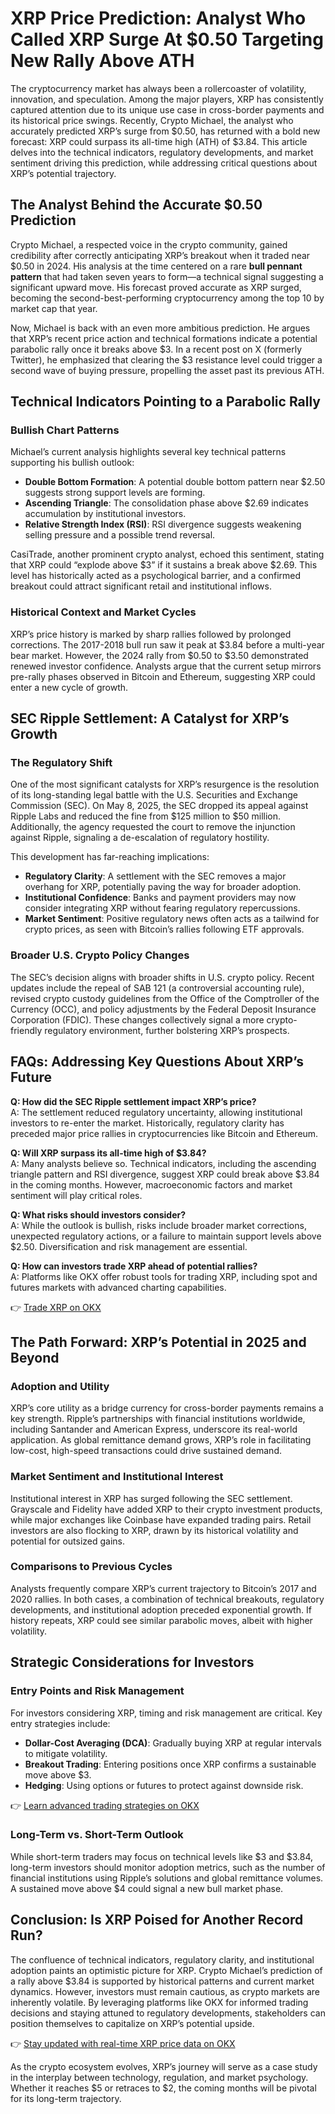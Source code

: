 # XRP Price Prediction: Analyst Who Called XRP Surge At $0.50 Targeting New Rally Above ATH  

The cryptocurrency market has always been a rollercoaster of volatility, innovation, and speculation. Among the major players, XRP has consistently captured attention due to its unique use case in cross-border payments and its historical price swings. Recently, Crypto Michael, the analyst who accurately predicted XRP’s surge from $0.50, has returned with a bold new forecast: XRP could surpass its all-time high (ATH) of $3.84. This article delves into the technical indicators, regulatory developments, and market sentiment driving this prediction, while addressing critical questions about XRP’s potential trajectory.  

## The Analyst Behind the Accurate $0.50 Prediction  

Crypto Michael, a respected voice in the crypto community, gained credibility after correctly anticipating XRP’s breakout when it traded near $0.50 in 2024. His analysis at the time centered on a rare **bull pennant pattern** that had taken seven years to form—a technical signal suggesting a significant upward move. His forecast proved accurate as XRP surged, becoming the second-best-performing cryptocurrency among the top 10 by market cap that year.  

Now, Michael is back with an even more ambitious prediction. He argues that XRP’s recent price action and technical formations indicate a potential parabolic rally once it breaks above $3. In a recent post on X (formerly Twitter), he emphasized that clearing the $3 resistance level could trigger a second wave of buying pressure, propelling the asset past its previous ATH.  

## Technical Indicators Pointing to a Parabolic Rally  

### Bullish Chart Patterns  

Michael’s current analysis highlights several key technical patterns supporting his bullish outlook:  
- **Double Bottom Formation**: A potential double bottom pattern near $2.50 suggests strong support levels are forming.  
- **Ascending Triangle**: The consolidation phase above $2.69 indicates accumulation by institutional investors.  
- **Relative Strength Index (RSI)**: RSI divergence suggests weakening selling pressure and a possible trend reversal.  

CasiTrade, another prominent crypto analyst, echoed this sentiment, stating that XRP could “explode above $3” if it sustains a break above $2.69. This level has historically acted as a psychological barrier, and a confirmed breakout could attract significant retail and institutional inflows.  

### Historical Context and Market Cycles  

XRP’s price history is marked by sharp rallies followed by prolonged corrections. The 2017-2018 bull run saw it peak at $3.84 before a multi-year bear market. However, the 2024 rally from $0.50 to $3.50 demonstrated renewed investor confidence. Analysts argue that the current setup mirrors pre-rally phases observed in Bitcoin and Ethereum, suggesting XRP could enter a new cycle of growth.  

## SEC Ripple Settlement: A Catalyst for XRP’s Growth  

### The Regulatory Shift  

One of the most significant catalysts for XRP’s resurgence is the resolution of its long-standing legal battle with the U.S. Securities and Exchange Commission (SEC). On May 8, 2025, the SEC dropped its appeal against Ripple Labs and reduced the fine from $125 million to $50 million. Additionally, the agency requested the court to remove the injunction against Ripple, signaling a de-escalation of regulatory hostility.  

This development has far-reaching implications:  
- **Regulatory Clarity**: A settlement with the SEC removes a major overhang for XRP, potentially paving the way for broader adoption.  
- **Institutional Confidence**: Banks and payment providers may now consider integrating XRP without fearing regulatory repercussions.  
- **Market Sentiment**: Positive regulatory news often acts as a tailwind for crypto prices, as seen with Bitcoin’s rallies following ETF approvals.  

### Broader U.S. Crypto Policy Changes  

The SEC’s decision aligns with broader shifts in U.S. crypto policy. Recent updates include the repeal of SAB 121 (a controversial accounting rule), revised crypto custody guidelines from the Office of the Comptroller of the Currency (OCC), and policy adjustments by the Federal Deposit Insurance Corporation (FDIC). These changes collectively signal a more crypto-friendly regulatory environment, further bolstering XRP’s prospects.  

## FAQs: Addressing Key Questions About XRP’s Future  

**Q: How did the SEC Ripple settlement impact XRP’s price?**  
A: The settlement reduced regulatory uncertainty, allowing institutional investors to re-enter the market. Historically, regulatory clarity has preceded major price rallies in cryptocurrencies like Bitcoin and Ethereum.  

**Q: Will XRP surpass its all-time high of $3.84?**  
A: Many analysts believe so. Technical indicators, including the ascending triangle pattern and RSI divergence, suggest XRP could break above $3.84 in the coming months. However, macroeconomic factors and market sentiment will play critical roles.  

**Q: What risks should investors consider?**  
A: While the outlook is bullish, risks include broader market corrections, unexpected regulatory actions, or a failure to maintain support levels above $2.50. Diversification and risk management are essential.  

**Q: How can investors trade XRP ahead of potential rallies?**  
A: Platforms like OKX offer robust tools for trading XRP, including spot and futures markets with advanced charting capabilities.  

👉 [Trade XRP on OKX](https://bit.ly/okx-bonus)  

## The Path Forward: XRP’s Potential in 2025 and Beyond  

### Adoption and Utility  

XRP’s core utility as a bridge currency for cross-border payments remains a key strength. Ripple’s partnerships with financial institutions worldwide, including Santander and American Express, underscore its real-world application. As global remittance demand grows, XRP’s role in facilitating low-cost, high-speed transactions could drive sustained demand.  

### Market Sentiment and Institutional Interest  

Institutional interest in XRP has surged following the SEC settlement. Grayscale and Fidelity have added XRP to their crypto investment products, while major exchanges like Coinbase have expanded trading pairs. Retail investors are also flocking to XRP, drawn by its historical volatility and potential for outsized gains.  

### Comparisons to Previous Cycles  

Analysts frequently compare XRP’s current trajectory to Bitcoin’s 2017 and 2020 rallies. In both cases, a combination of technical breakouts, regulatory developments, and institutional adoption preceded exponential growth. If history repeats, XRP could see similar parabolic moves, albeit with higher volatility.  

## Strategic Considerations for Investors  

### Entry Points and Risk Management  

For investors considering XRP, timing and risk management are critical. Key entry strategies include:  
- **Dollar-Cost Averaging (DCA)**: Gradually buying XRP at regular intervals to mitigate volatility.  
- **Breakout Trading**: Entering positions once XRP confirms a sustainable move above $3.  
- **Hedging**: Using options or futures to protect against downside risk.  

👉 [Learn advanced trading strategies on OKX](https://bit.ly/okx-bonus)  

### Long-Term vs. Short-Term Outlook  

While short-term traders may focus on technical levels like $3 and $3.84, long-term investors should monitor adoption metrics, such as the number of financial institutions using Ripple’s solutions and global remittance volumes. A sustained move above $4 could signal a new bull market phase.  

## Conclusion: Is XRP Poised for Another Record Run?  

The confluence of technical indicators, regulatory clarity, and institutional adoption paints an optimistic picture for XRP. Crypto Michael’s prediction of a rally above $3.84 is supported by historical patterns and current market dynamics. However, investors must remain cautious, as crypto markets are inherently volatile. By leveraging platforms like OKX for informed trading decisions and staying attuned to regulatory developments, stakeholders can position themselves to capitalize on XRP’s potential upside.  

👉 [Stay updated with real-time XRP price data on OKX](https://bit.ly/okx-bonus)  

As the crypto ecosystem evolves, XRP’s journey will serve as a case study in the interplay between technology, regulation, and market psychology. Whether it reaches $5 or retraces to $2, the coming months will be pivotal for its long-term trajectory.